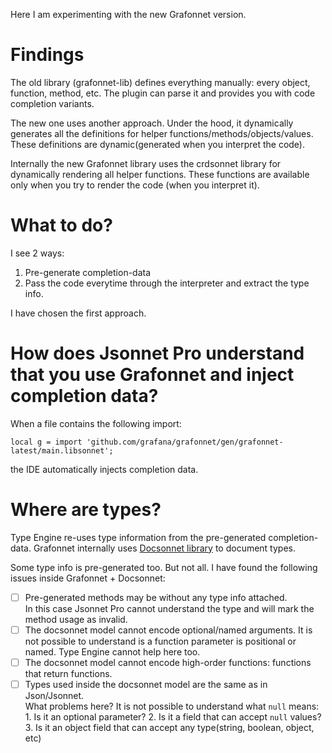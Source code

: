 Here I am experimenting with the new Grafonnet version. 

# Findings

The old library (grafonnet-lib) defines everything manually: every object, function, method, etc. 
The plugin can parse it and provides you with code completion variants.

The new one uses another approach. 
Under the hood, it dynamically generates all the definitions for helper functions/methods/objects/values. 
These definitions are dynamic(generated when you interpret the code).  

Internally the new Grafonnet library uses the crdsonnet library for dynamically rendering all 
helper functions. These functions are available only when you try to render the code 
(when you interpret it).


# What to do?

I see 2 ways:
1. Pre-generate completion-data
2. Pass the code everytime through the interpreter and extract the type info. 

I have chosen the first approach. 


# How does Jsonnet Pro understand that you use Grafonnet and inject completion data?

When a file contains the following import:

```jsonnet
local g = import 'github.com/grafana/grafonnet/gen/grafonnet-latest/main.libsonnet';

```

the IDE automatically injects completion data.


# Where are types?

Type Engine re-uses type information from the pre-generated completion-data. Grafonnet internally 
uses [Docsonnet library](https://github.com/jsonnet-libs/docsonnet) to document types. 

Some type info is pre-generated too. But not all. I have found the following issues inside Grafonnet + Docsonnet:

- [ ] Pre-generated methods may be without any type info attached.   
      In this case Jsonnet Pro cannot understand the type and will mark the method usage as invalid. 
- [ ] The docsonnet model cannot encode optional/named arguments. 
      It is not possible to understand is a function parameter is positional or named. Type Engine cannot help here too. 
- [ ] The docsonnet model cannot encode high-order functions: functions that return functions.
- [ ] Types used inside the docsonnet model are the same as in Json/Jsonnet.  
      What problems here? It is not possible to understand what `null` means:   
      1. Is it an optional parameter?
      2. Is it a field that can accept `null` values?
      3. Is it an object field that can accept any type(string, boolean, object, etc)